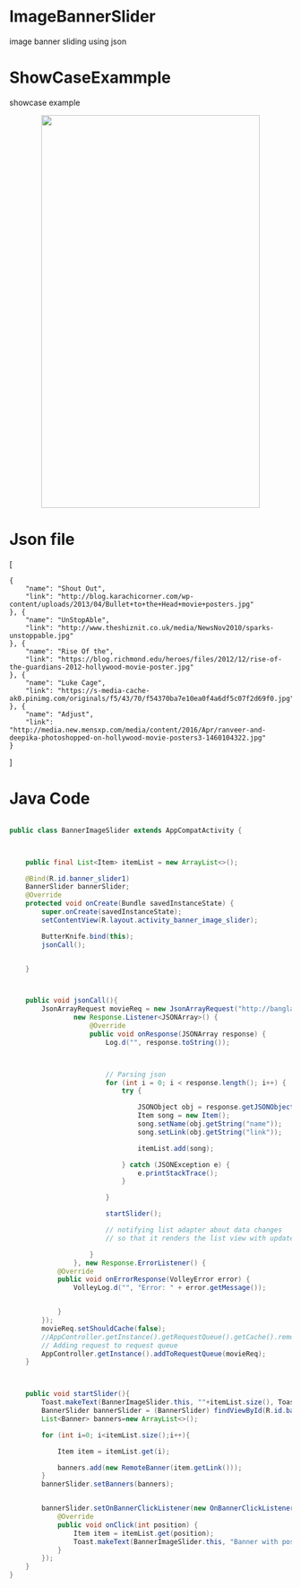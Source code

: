 # ImageBannerSlider
image banner sliding using json

# ShowCaseExammple
showcase example

<p align="center">
  <img src="https://raw.githubusercontent.com/paveltech/ImageBannerSlider/master/device-2017-09-13-204327.png" height="700" width="390"/>
</p>



# Json file 

[

	{
		"name": "Shout Out",
		"link": "http://blog.karachicorner.com/wp-content/uploads/2013/04/Bullet+to+the+Head+movie+posters.jpg"
	}, {
		"name": "UnStopAble",
		"link": "http://www.theshiznit.co.uk/media/NewsNov2010/sparks-unstoppable.jpg"
	}, {
		"name": "Rise Of the",
		"link": "https://blog.richmond.edu/heroes/files/2012/12/rise-of-the-guardians-2012-hollywood-movie-poster.jpg"
	}, {
		"name": "Luke Cage",
		"link": "https://s-media-cache-ak0.pinimg.com/originals/f5/43/70/f54370ba7e10ea0f4a6df5c07f2d69f0.jpg"
	}, {
		"name": "Adjust",
		"link": "http://media.new.mensxp.com/media/content/2016/Apr/ranveer-and-deepika-photoshopped-on-hollywood-movie-posters3-1460104322.jpg"
	}

]



# Java Code



```java

public class BannerImageSlider extends AppCompatActivity {



    public final List<Item> itemList = new ArrayList<>();

    @Bind(R.id.banner_slider1)
    BannerSlider bannerSlider;
    @Override
    protected void onCreate(Bundle savedInstanceState) {
        super.onCreate(savedInstanceState);
        setContentView(R.layout.activity_banner_image_slider);

        ButterKnife.bind(this);
        jsonCall();


    }



    public void jsonCall(){
        JsonArrayRequest movieReq = new JsonArrayRequest("http://banglahdnatok.com/change.txt",
                new Response.Listener<JSONArray>() {
                    @Override
                    public void onResponse(JSONArray response) {
                        Log.d("", response.toString());



                        // Parsing json
                        for (int i = 0; i < response.length(); i++) {
                            try {

                                JSONObject obj = response.getJSONObject(i);
                                Item song = new Item();
                                song.setName(obj.getString("name"));
                                song.setLink(obj.getString("link"));

                                itemList.add(song);

                            } catch (JSONException e) {
                                e.printStackTrace();
                            }

                        }

                        startSlider();

                        // notifying list adapter about data changes
                        // so that it renders the list view with updated data

                    }
                }, new Response.ErrorListener() {
            @Override
            public void onErrorResponse(VolleyError error) {
                VolleyLog.d("", "Error: " + error.getMessage());


            }
        });
        movieReq.setShouldCache(false);
        //AppController.getInstance().getRequestQueue().getCache().remove(SonConstant.songs);
        // Adding request to request queue
        AppController.getInstance().addToRequestQueue(movieReq);
    }



    public void startSlider(){
        Toast.makeText(BannerImageSlider.this, ""+itemList.size(), Toast.LENGTH_SHORT).show();
        BannerSlider bannerSlider = (BannerSlider) findViewById(R.id.banner_slider1);
        List<Banner> banners=new ArrayList<>();

        for (int i=0; i<itemList.size();i++){

            Item item = itemList.get(i);

            banners.add(new RemoteBanner(item.getLink()));
        }
        bannerSlider.setBanners(banners);


        bannerSlider.setOnBannerClickListener(new OnBannerClickListener() {
            @Override
            public void onClick(int position) {
                Item item = itemList.get(position);
                Toast.makeText(BannerImageSlider.this, "Banner with position "+item.getName(), Toast.LENGTH_SHORT).show();
            }
        });
    }
}

```


